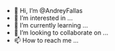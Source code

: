 - 👋 Hi, I’m @AndreyFallas
- 👀 I’m interested in ...
- 🌱 I’m currently learning ...
- 💞️ I’m looking to collaborate on ...
- 📫 How to reach me ...

<!---
AndreyFallas/AndreyFallas is a ✨ special ✨ repository because its `README.md` (this file) appears on your GitHub profile.
You can click the Preview link to take a look at your changes.
--->
